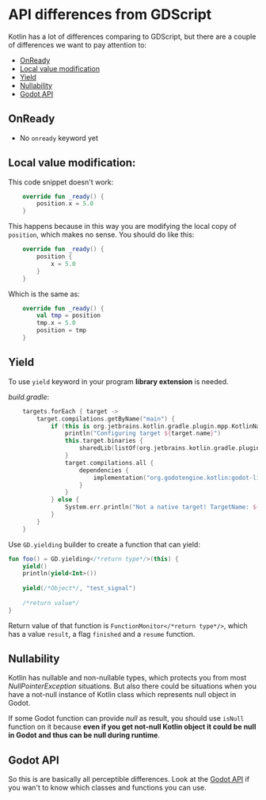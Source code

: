 # API differences from GDScript
Kotlin has a lot of differences comparing to GDScript, but there are a couple of differences we want to pay attention to:

* [OnReady](#onready)
* [Local value modification](#local-value-modification)
* [Yield](#yield)
* [Nullability](#nullability)
* [Godot API](#godot-api)

## OnReady
 - No `onready` keyword yet
 
 
## Local value modification:

This code snippet doesn't work:
```kotlin
    override fun _ready() {
        position.x = 5.0
    }
```

This happens because in this way you are modifying the local copy of `position`, which makes no sense. You should do like this:
```kotlin
    override fun _ready() {
        position { 
            x = 5.0
        }
    }
```

Which is the same as:
```kotlin
    override fun _ready() {
        val tmp = position
        tmp.x = 5.0
        position = tmp
    }
```


## Yield
 
To use `yield` keyword in your program **library extension** is needed.

*build.gradle*:
```kotlin
    targets.forEach { target ->
        target.compilations.getByName("main") {
            if (this is org.jetbrains.kotlin.gradle.plugin.mpp.KotlinNativeCompilation) {
                println("Configuring target ${target.name}")
                this.target.binaries {
                    sharedLib(listOf(org.jetbrains.kotlin.gradle.plugin.mpp.NativeBuildType.RELEASE))
                }
                target.compilations.all {
                    dependencies {
                        implementation("org.godotengine.kotlin:godot-library-extension:0.1.0-3.2") // <-- This one here
                    }
                }
            } else {
                System.err.println("Not a native target! TargetName: ${target.name}")
            }
        }
    }
```

Use `GD.yielding` builder to create a function that can yield:
```kotlin
fun foo() = GD.yielding</*return type*/>(this) {
    yield()
    println(yield<Int>())
    
    yield(/*Object*/, "test_signal")
    
    /*return value*/
}
```

Return value of that function is `FunctionMonitor</*return type*/>`, which has a value `result`, a flag `finished` and a `resume` function.

## Nullability
Kotlin has nullable and non-nullable types, which protects you from most *NullPointerException* situations. But also there could be situations when you have a not-null instance of Kotlin class which represents null object in Godot.

If some Godot function can provide *null* as result, you should use `isNull` function on it because **even if you get not-null Kotlin object it could be null in Godot and thus can be null during runtime**.
 
## Godot API
So this is are basically all perceptible differences. Look at the [Godot API](https://docs.godotengine.org/en/3.1/classes/index.html) if you wan't to know which classes and functions you can use.
